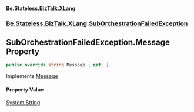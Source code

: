 #### [Be.Stateless.BizTalk.XLang](README.md 'README')
### [Be.Stateless.BizTalk.XLang](Be.Stateless.BizTalk.XLang.md 'Be.Stateless.BizTalk.XLang').[SubOrchestrationFailedException](SubOrchestrationFailedException.md 'Be.Stateless.BizTalk.XLang.SubOrchestrationFailedException')

## SubOrchestrationFailedException.Message Property

```csharp
public override string Message { get; }
```

Implements [Message](https://docs.microsoft.com/en-us/dotnet/api/System.Runtime.InteropServices._Exception.Message 'System.Runtime.InteropServices._Exception.Message')

#### Property Value
[System.String](https://docs.microsoft.com/en-us/dotnet/api/System.String 'System.String')